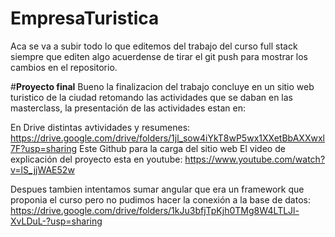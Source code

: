 # EmpresaTuristica
Aca se va a subir todo lo que editemos del trabajo del curso full stack siempre que editen algo acuerdense de tirar el git push para mostrar los cambios en el repositorio.

#**Proyecto final**
Bueno la finalizacion del trabajo concluye en un sitio web turistico de la ciudad retomando las actividades que se daban en las masterclass, la presentación de las actividades estan en:

En Drive distintas avtividades y resumenes: https://drive.google.com/drive/folders/1jl_sow4iYkT8wP5wx1XXetBbAXXwxl7F?usp=sharing
Este Github para la carga del sitio web
El video de explicación del proyecto esta en youtube: https://www.youtube.com/watch?v=lS_jjWAE52w

Despues tambien intentamos sumar angular que era un framework que proponia el curso pero no pudimos hacer la conexión a la base de datos: https://drive.google.com/drive/folders/1kJu3bfjTpKjh0TMg8W4LTLJl-XvLDuL-?usp=sharing
